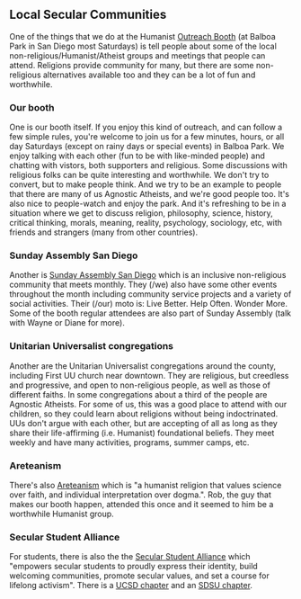 ## Local Secular Communities

One of the things that we do at the Humanist [Outreach Booth](https://www.facebook.com/askanatheistbooth/)  (at Balboa Park in San Diego most Saturdays) is tell people about some of the local non-religious/Humanist/Atheist groups and meetings that people can attend.  Religions provide community for many, but there are some non-religious alternatives available too and they can be a lot of fun and worthwhile.  

### Our booth

One is our booth itself.  If you enjoy this kind of outreach, and can follow a few simple rules, you're welcome to join us for a few minutes, hours, or all day Saturdays (except on rainy days or special events) in Balboa Park.  We enjoy talking with each other (fun to be with like-minded people) and chatting with vistors, both supporters and religious.  Some discussions with religious folks can be quite interesting and worthwhile.  We don't try to convert, but to make people think.  And we try to be an example to people that there are many of us Agnostic Atheists, and we're good people too. It's also nice to people-watch and enjoy the park.  And it's refreshing to be in a situation where we get to discuss religion, philosophy, science, history, critical thinking, morals, meaning, reality, psychology, sociology, etc, with friends and strangers (many from other countries).  

### Sunday Assembly San Diego

Another is [Sunday Assembly San Diego](https://www.sundayassemblysandiego.org/) which is an inclusive non-religious community that meets monthly.  They (/we) also have some other events throughout the month including community service projects and a variety of social activities.  Their (/our) moto is: Live Better. Help Often. Wonder More.  Some of the booth regular attendees are also part of Sunday Assembly (talk with Wayne or Diane for more).  

### Unitarian Universalist congregations

Another are the Unitarian Universalist congregations around the county, including First UU church near downtown.  They are religious, but creedless and progressive, and open to non-religious people, as well as those of different faiths.  In some congregations about a third of the people are Agnostic Atheists.  For some of us, this was a good place to attend with our children, so they could learn about religions without being indoctrinated.  UUs don't argue with each other, but are accepting of all as long as they share their life-affirming (i.e. Humanist) foundational beliefs.  They meet weekly and have many activities, programs, summer camps, etc.  

### Areteanism

There's also [Areteanism](https://bio.site/areteanism) which is "a humanist religion that values science over faith, and individual interpretation over dogma.".  Rob, the guy that makes our booth happen, attended this once and it seemed to him be a worthwhile Humanist group.  

### Secular Student Alliance

For students, there is also the the [Secular Student Alliance](https://secularstudents.org/) which "empowers secular students to proudly express their identity, build welcoming communities, promote secular values, and set a course for lifelong activism".  There is a [UCSD chapter](https://www.facebook.com/groups/SecularStudentsUCSD/) and an [SDSU chapter](https://www.facebook.com/groups/secularstudentalliance.sdsu/).
